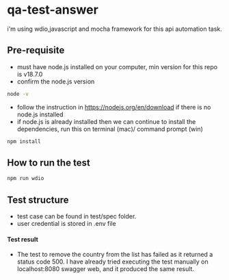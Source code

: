 # qa-test-answer

i'm using wdio,javascript and mocha framework for this api automation task.

## Pre-requisite

-   must have node.js installed on your computer, min version for this repo is v18.7.0
-   confirm the node.js version

```bash
node -v
```

-   follow the instruction in https://nodejs.org/en/download if there is no node.js installed
-   if node.js is already installed then we can continue to install the dependencies, run this on terminal (mac)/ command prompt (win)

```bash
npm install
```

## How to run the test

```bash
npm run wdio
```

## Test structure

-   test case can be found in test/spec folder.
-   user credential is stored in .env file

#### Test result

-   The test to remove the country from the list has failed as it returned a status code 500. I have already tried executing the test manually on localhost:8080 swagger web, and it produced the same result.
